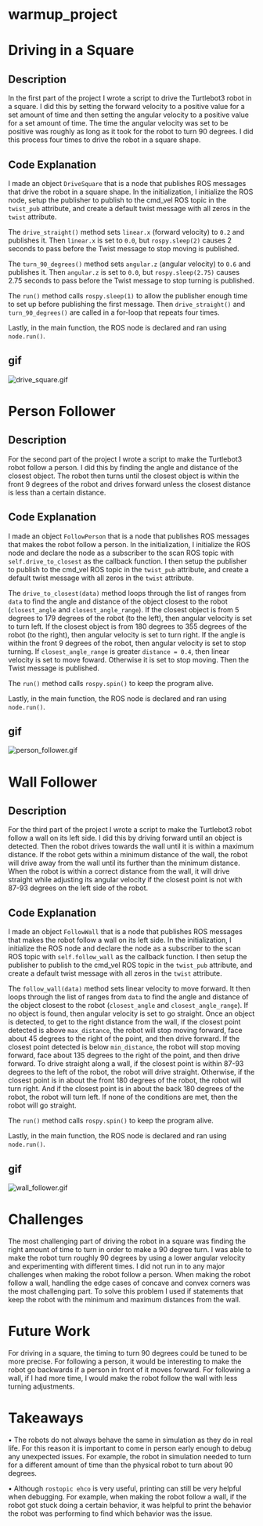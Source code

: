 # warmup_project
# Driving in a Square
## Description
In the first part of the project I wrote a script to drive the Turtlebot3 robot in a square. I did this by setting the forward velocity to a positive value for a set amount of time and then setting the angular velocity to a positive value for a set amount of time. The time the angular velocity was set to be positive was roughly as long as it took for the robot to turn 90 degrees. I did this process four times to drive the robot in a square shape.

## Code Explanation
I made an object `DriveSquare` that is a node that publishes ROS messages that drive the robot in a square shape. In the initialization, I initialize the ROS node, setup the publisher to publish to the cmd_vel ROS topic in the `twist_pub` attribute, and create a default twist message with all zeros in the `twist` attribute.

The `drive_straight()` method sets `linear.x` (forward velocity) to `0.2` and publishes it. Then `linear.x` is set to `0.0`, but `rospy.sleep(2)` causes 2 seconds to pass before the Twist message to stop moving is published.

The `turn_90_degrees()` method sets `angular.z` (angular velocity) to `0.6` and publishes it. Then `angular.z` is set to `0.0`, but `rospy.sleep(2.75)` causes 2.75 seconds to pass before the Twist message to stop turning is published.

The `run()` method calls `rospy.sleep(1)` to allow the publisher enough time to set up before publishing the first message. Then `drive_straight()` and `turn_90_degrees()` are called in a for-loop that repeats four times.

Lastly, in the main function, the ROS node is declared and ran using `node.run()`.
## gif
![drive_square.gif](https://github.com/KendrickXie/warmup_project/blob/main/gifs/drive_square.gif)

# Person Follower
## Description
For the second part of the project I wrote a script to make the Turtlebot3 robot follow a person. I did this by finding the angle and distance of the closest object. The robot then turns until the closest object is within the front 9 degrees of the robot and drives forward unless the closest distance is less than a certain distance.
## Code Explanation
I made an object `FollowPerson` that is a node that publishes ROS messages that makes the robot follow a person. In the initialization, I initialize the ROS node and declare the node as a subscriber to the scan ROS topic with `self.drive_to_closest` as the callback function. I then setup the publisher to publish to the cmd_vel ROS topic in the `twist_pub` attribute, and create a default twist message with all zeros in the `twist` attribute.

The `drive_to_closest(data)` method loops through the list of ranges from `data` to find the angle and distance of the object closest to the robot (`closest_angle` and `closest_angle_range`). If the closest object is from 5 degrees to 179 degrees of the robot (to the left), then angular velocity is set to turn left. If the closest object is from 180 degrees to 355 degrees of the robot (to the right), then angular velocity is set to turn right. If the angle is within the front 9 degrees of the robot, then angular velocity is set to stop turning. If `closest_angle_range` is greater `distance = 0.4`, then linear velocity is set to move foward. Otherwise it is set to stop moving. Then the Twist message is published.

The `run()` method calls `rospy.spin()` to keep the program alive.

Lastly, in the main function, the ROS node is declared and ran using `node.run()`.
## gif
![person_follower.gif](https://github.com/KendrickXie/warmup_project/blob/main/gifs/person_follower.gif)

# Wall Follower
## Description
For the third part of the project I wrote a script to make the Turtlebot3 robot follow a wall on its left side. I did this by driving forward until an object is detected. Then the robot drives towards the wall until it is within a maximum distance. If the robot gets within a minimum distance of the wall, the robot will drive away from the wall until its further than the minimum distance. When the robot is within a correct distance from the wall, it will drive straight while adjusting its angular velocity if the closest point is not with 87-93 degrees on the left side of the robot.
## Code Explanation
I made an object `FollowWall` that is a node that publishes ROS messages that makes the robot follow a wall on its left side. In the initialization, I initialize the ROS node and declare the node as a subscriber to the scan ROS topic with `self.follow_wall` as the callback function. I then setup the publisher to publish to the cmd_vel ROS topic in the `twist_pub` attribute, and create a default twist message with all zeros in the `twist` attribute.

The `follow_wall(data)` method sets linear velocity to move forward. It then loops through the list of ranges from `data` to find the angle and distance of the object closest to the robot (`closest_angle` and `closest_angle_range`). If no object is found, then angular velocity is set to go straight. Once an object is detected, to get to the right distance from the wall, if the closest point detected is above `max_distance`, the robot will stop moving forward, face about 45 degrees to the right of the point, and then drive forward. If the closest point detected is below `min_distance`, the robot will stop moving forward, face about 135 degrees to the right of the point, and then drive forward. To drive straight along a wall, if the closest point is within 87-93 degrees to the left of the robot, the robot will drive straight. Otherwise, if the closest point is in about the front 180 degrees of the robot, the robot will turn right. And if the closest point is in about the back 180 degrees of the robot, the robot will turn left. If none of the conditions are met, then the robot will go straight.

The `run()` method calls `rospy.spin()` to keep the program alive.

Lastly, in the main function, the ROS node is declared and ran using `node.run()`.
## gif
![wall_follower.gif](https://github.com/KendrickXie/warmup_project/blob/main/gifs/wall_follower.gif)

# Challenges
The most challenging part of driving the robot in a square was finding the right amount of time to turn in order to make a 90 degree turn. I was able to make the robot turn roughly 90 degrees by using a lower angular velocity and experimenting with different times. I did not run in to any major challenges when making the robot follow a person. When making the robot follow a wall, handling the edge cases of concave and convex corners was the most challenging part. To solve this problem I used if statements that keep the robot with the minimum and maximum distances from the wall.

# Future Work
For driving in a square, the timing to turn 90 degrees could be tuned to be more precise. For following a person, it would be interesting to make the robot go backwards if a person in front of it moves forward. For following a wall, if I had more time, I would make the robot follow the wall with less turning adjustments.

# Takeaways
• The robots do not always behave the same in simulation as they do in real life. For this reason it is important to come in person early enough to debug any unexpected issues. For example, the robot in simulation needed to turn for a different amount of time than the physical robot to turn about 90 degrees.  

• Although `rostopic ehco` is very useful, printing can still be very helpful when debugging. For example, when making the robot follow a wall, if the robot got stuck doing a certain behavior, it was helpful to print the behavior the robot was performing to find which behavior was the issue.
